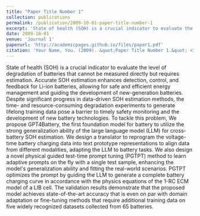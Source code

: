 ```yaml
---
title: "Paper Title Number 1"
collection: publications
permalink: /publication/2009-10-01-paper-title-number-1
excerpt: 'State of health (SOH) is a crucial indicator to evaluate the level of degradation of  batteries that cannot be measured directly but requires estimation. Accurate SOH estimation enhances detection, control, and feedback for Li-ion batteries, allowing for safe and efficient energy management and guiding the development of new-generation batteries. Despite significant progress in data-driven SOH estimation methods, the time- and resource-consuming degradation experiments to generate lifelong training data pose a barrier to timely safety monitoring and the development of new battery technologies. To tackle this problem, We propose GPT4Battery, the first foundation model for battery to utilize the strong generalization ability of the large language model (LLM) for cross-battery SOH estimation. We design a translator to reprogram the voltage-time battery charging data into text prototype representations to align data from different modalities, adapting the LLM to battery tasks. We also design a novel physical guided test-time prompt tuning (PGTPT) method to learn adaptive prompts on the fly with a single test sample, enhancing the model's generalization ability and fitting.'
date: 2009-10-01
venue: 'Journal 1'
paperurl: 'http://academicpages.github.io/files/paper1.pdf'
citation: 'Your Name, You. (2009). &quot;Paper Title Number 1.&quot; <i>Journal 1</i>. 1(1).'
---
```


State of health (SOH) is a crucial indicator to evaluate the level of degradation of batteries that cannot be measured directly but requires estimation. Accurate SOH estimation enhances detection, control, and feedback for Li-ion batteries, allowing for safe and efficient energy management and guiding the development of new-generation batteries. Despite significant progress in data-driven SOH estimation methods, the time- and resource-consuming degradation experiments to generate lifelong training data pose a barrier to timely safety monitoring and the development of new battery technologies. To tackle this problem, We propose GPT4Battery, the first foundation model for battery to utilize the strong generalization ability of the large language model (LLM) for cross-battery SOH estimation. We design a translator to reprogram the voltage-time battery charging data into text prototype representations to align data from different modalities, adapting the LLM to battery tasks.
We also design a novel physical guided test-time prompt tuning (PGTPT) method to learn adaptive prompts on the fly with a single test sample, enhancing the model's generalization ability and fitting the real-world scenarios. PGTPT optimizes the prompt by guiding the LLM to generate a complete battery charging curve in accordance with the physics equations of the 1-RC ECM model of a LIB cell.
The validation results demonstrate that the proposed model achieves state-of-the-art accuracy that is even on par with domain adaptation or fine-tuning methods that require additional training data on five widely recognized datasets collected from 65 batteries.
